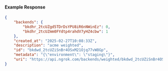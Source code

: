 <!-- Code generated for API Clients. DO NOT EDIT. -->

#### Example Response

```json
{
	"backends": {
		"bkdhr_2tcUZgd5TDrDsYPU8iR6nNWinEz": 0,
		"bkdhr_2tcUZmm0FYdtp4rahdV7yHZ4cbw": 1
	},
	"created_at": "2025-02-27T10:08:33Z",
	"description": "acme weighted",
	"id": "bkdwd_2tcUZiSnBr4OSxM21Ojq77vW8Gp",
	"metadata": "{\"environment\": \"staging\"}",
	"uri": "https://api.ngrok.com/backends/weighted/bkdwd_2tcUZiSnBr4OSxM21Ojq77vW8Gp"
}
```
